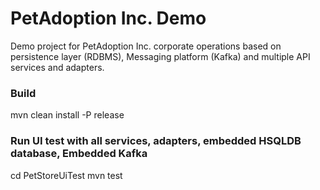 # PetAdoption Inc. Demo
Demo project for PetAdoption Inc. corporate operations based on persistence layer (RDBMS), Messaging platform (Kafka)
and multiple API services and adapters.

### Build
mvn clean install -P release

### Run UI test with all services, adapters, embedded HSQLDB database, Embedded Kafka
cd PetStoreUiTest
mvn test

